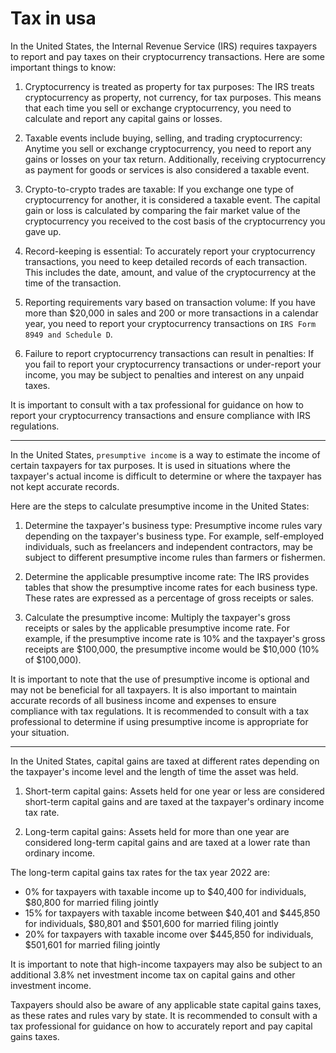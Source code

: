 # Tax in usa

In the United States, the Internal Revenue Service (IRS) requires taxpayers to report and pay taxes on their cryptocurrency transactions. Here are some important things to know:

1.  Cryptocurrency is treated as property for tax purposes: The IRS treats cryptocurrency as property, not currency, for tax purposes. This means that each time you sell or exchange cryptocurrency, you need to calculate and report any capital gains or losses.
    
2.  Taxable events include buying, selling, and trading cryptocurrency: Anytime you sell or exchange cryptocurrency, you need to report any gains or losses on your tax return. Additionally, receiving cryptocurrency as payment for goods or services is also considered a taxable event.
    
3.  Crypto-to-crypto trades are taxable: If you exchange one type of cryptocurrency for another, it is considered a taxable event. The capital gain or loss is calculated by comparing the fair market value of the cryptocurrency you received to the cost basis of the cryptocurrency you gave up.
    
4.  Record-keeping is essential: To accurately report your cryptocurrency transactions, you need to keep detailed records of each transaction. This includes the date, amount, and value of the cryptocurrency at the time of the transaction.
    
5.  Reporting requirements vary based on transaction volume: If you have more than $20,000 in sales and 200 or more transactions in a calendar year, you need to report your cryptocurrency transactions on `IRS Form 8949 and Schedule D`.
    
6.  Failure to report cryptocurrency transactions can result in penalties: If you fail to report your cryptocurrency transactions or under-report your income, you may be subject to penalties and interest on any unpaid taxes.
    

It is important to consult with a tax professional for guidance on how to report your cryptocurrency transactions and ensure compliance with IRS regulations.

____________________
In the United States, `presumptive income` is a way to estimate the income of certain taxpayers for tax purposes. It is used in situations where the taxpayer's actual income is difficult to determine or where the taxpayer has not kept accurate records.

Here are the steps to calculate presumptive income in the United States:

1.  Determine the taxpayer's business type: Presumptive income rules vary depending on the taxpayer's business type. For example, self-employed individuals, such as freelancers and independent contractors, may be subject to different presumptive income rules than farmers or fishermen.
    
2.  Determine the applicable presumptive income rate: The IRS provides tables that show the presumptive income rates for each business type. These rates are expressed as a percentage of gross receipts or sales.
    
3.  Calculate the presumptive income: Multiply the taxpayer's gross receipts or sales by the applicable presumptive income rate. For example, if the presumptive income rate is 10% and the taxpayer's gross receipts are $100,000, the presumptive income would be $10,000 (10% of $100,000).
    

It is important to note that the use of presumptive income is optional and may not be beneficial for all taxpayers. It is also important to maintain accurate records of all business income and expenses to ensure compliance with tax regulations. It is recommended to consult with a tax professional to determine if using presumptive income is appropriate for your situation.

----
In the United States, capital gains are taxed at different rates depending on the taxpayer's income level and the length of time the asset was held.

1.  Short-term capital gains: Assets held for one year or less are considered short-term capital gains and are taxed at the taxpayer's ordinary income tax rate.
    
2.  Long-term capital gains: Assets held for more than one year are considered long-term capital gains and are taxed at a lower rate than ordinary income.
    

The long-term capital gains tax rates for the tax year 2022 are:

-   0% for taxpayers with taxable income up to $40,400 for individuals, $80,800 for married filing jointly
-   15% for taxpayers with taxable income between $40,401 and $445,850 for individuals, $80,801 and $501,600 for married filing jointly
-   20% for taxpayers with taxable income over $445,850 for individuals, $501,601 for married filing jointly

It is important to note that high-income taxpayers may also be subject to an additional 3.8% net investment income tax on capital gains and other investment income.

Taxpayers should also be aware of any applicable state capital gains taxes, as these rates and rules vary by state. It is recommended to consult with a tax professional for guidance on how to accurately report and pay capital gains taxes.


